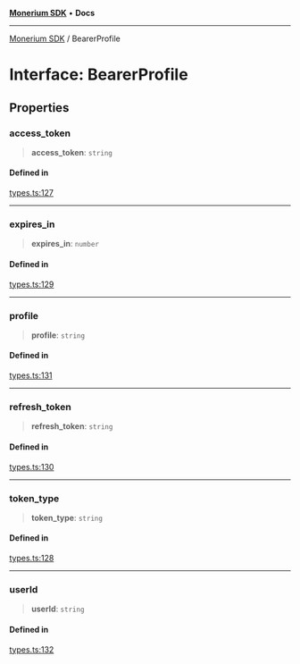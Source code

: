 [**Monerium SDK**](../README.md) • **Docs**

***

[Monerium SDK](../README.md) / BearerProfile

# Interface: BearerProfile

## Properties

### access\_token

> **access\_token**: `string`

#### Defined in

[types.ts:127](https://github.com/monerium/js-monorepo/blob/main/packages/sdk/src/types.ts#L127)

***

### expires\_in

> **expires\_in**: `number`

#### Defined in

[types.ts:129](https://github.com/monerium/js-monorepo/blob/main/packages/sdk/src/types.ts#L129)

***

### profile

> **profile**: `string`

#### Defined in

[types.ts:131](https://github.com/monerium/js-monorepo/blob/main/packages/sdk/src/types.ts#L131)

***

### refresh\_token

> **refresh\_token**: `string`

#### Defined in

[types.ts:130](https://github.com/monerium/js-monorepo/blob/main/packages/sdk/src/types.ts#L130)

***

### token\_type

> **token\_type**: `string`

#### Defined in

[types.ts:128](https://github.com/monerium/js-monorepo/blob/main/packages/sdk/src/types.ts#L128)

***

### userId

> **userId**: `string`

#### Defined in

[types.ts:132](https://github.com/monerium/js-monorepo/blob/main/packages/sdk/src/types.ts#L132)
